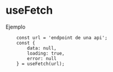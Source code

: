 # useFetch

Ejemplo
```
    const url = 'endpoint de una api';
    const {
        data: null,
        loading: true,
        error: null
    } = useFetch(url);
```
